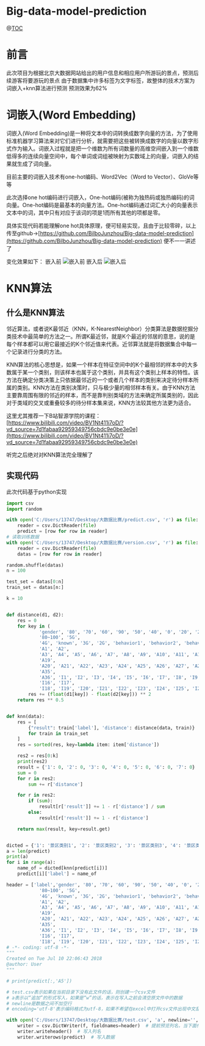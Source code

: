 # Big-data-model-prediction

@[TOC](大数据模型预测实践（knn算法+词嵌入）)
# 前言
此次项目为根据北京大数据网站给出的用户信息和相应用户所游玩的景点，预测后续游客将要游玩的景点
由于数据集中许多标签为文字标签，故整体的技术方案为词嵌入+knn算法进行预测
预测效果为62%
# 词嵌入(Word Embedding)
词嵌入(Word Embedding)是一种将文本中的词转换成数字向量的方法，为了使用标准机器学习算法来对它们进行分析，就需要把这些被转换成数字的向量以数字形式作为输入。词嵌入过程就是把一个维数为所有词数量的高维空间嵌入到一个维数低得多的连续向量空间中，每个单词或词组被映射为实数域上的向量，词嵌入的结果就生成了词向量。
 
 目前主要的词嵌入技术有one-hot编码、Word2Vec（Word to Vector）、GloVe等等
 
 此次选择one hot编码进行词嵌入，One-hot编码(被称为独热码或独热编码)的词向量。One-hot编码是最基本的向量方法。One-hot编码通过词汇大小的向量表示文本中的词，其中只有对应于该词的项是1而所有其他的项都是零。
 
 具体实现代码若能理解one hot具体原理，便可轻易实现，且由于比较零碎，以上传至github->[https://github.com/BilboJunzhou/Big-data-model-prediction](https://github.com/BilboJunzhou/Big-data-model-prediction)
 便不一一讲述了
 
 变化效果如下：
 嵌入前
![嵌入前](https://img-blog.csdnimg.cn/d30a1f05ffe94fbeafc6dbfbc52f0f1b.png)
嵌入后
![嵌入后](https://img-blog.csdnimg.cn/4ffc17855f294c0fbc4f589a613affae.png)

  
# KNN算法
## 什么是KNN算法
邻近算法，或者说K最邻近（KNN，K-NearestNeighbor）分类算法是数据挖掘分类技术中最简单的方法之一。所谓K最近邻，就是K个最近的邻居的意思，说的是每个样本都可以用它最接近的K个邻近值来代表。近邻算法就是将数据集合中每一个记录进行分类的方法。

KNN算法的核心思想是，如果一个样本在特征空间中的K个最相邻的样本中的大多数属于某一个类别，则该样本也属于这个类别，并具有这个类别上样本的特性。该方法在确定分类决策上只依据最邻近的一个或者几个样本的类别来决定待分样本所属的类别。KNN方法在类别决策时，只与极少量的相邻样本有关。由于KNN方法主要靠周围有限的邻近的样本，而不是靠判别类域的方法来确定所属类别的，因此对于类域的交叉或重叠较多的待分样本集来说，KNN方法较其他方法更为适合。

这里尤其推荐一下B站智源学院的课程：[https://www.bilibili.com/video/BV1Nt411i7oD/?vd_source=7d1fabaa92959349756cbdc9e0be3e0e](https://www.bilibili.com/video/BV1Nt411i7oD/?vd_source=7d1fabaa92959349756cbdc9e0be3e0e)

听完之后绝对对KNN算法完全理解了

## 实现代码
此次代码基于python实现
```python
import csv
import random

with open('C:/Users/13747/Desktop/大数据比赛/predict.csv', 'r') as file:
    reader = csv.DictReader(file)
    predict = [row for row in reader]
# 读取训练数据
with open('C:/Users/13747/Desktop/大数据比赛/version.csv', 'r') as file:
    reader = csv.DictReader(file)
    datas = [row for row in reader]

random.shuffle(datas)
n = 100

test_set = datas[0:n]
train_set = datas[n:]

k = 10


def distance(d1, d2):
    res = 0
    for key in (
            'gender', '80', '70', '60', '90', '50', '40', '0', '20', '21~40', '41~60', '61~80', '1~20',
            '80~100', '5G',
            '4G', 'known', '3G', '2G', 'behavior1', 'behavior2', 'behavior31', 'behavior32', 'behavior33', 'empty',
            'A1', 'A2',
            'A3', 'A4', 'A5', 'A6', 'A7', 'A8', 'A9', 'A10', 'A11', 'A12', 'A13', 'A14', 'A15', 'A16', 'A17', 'A18',
            'A19',
            'A20', 'A21', 'A22', 'A23', 'A24', 'A25', 'A26', 'A27', 'A28', 'A29', 'A30', 'A31', 'A32', 'A33', 'A34',
            'A35',
            'A36', 'I1', 'I2', 'I3', 'I4', 'I5', 'I6', 'I7', 'I8', 'I9', 'I10', 'I11', 'I12', 'I13', 'I14', 'I15',
            'I16', 'I17',
            'I18', 'I19', 'I20', 'I21', 'I22', 'I23', 'I24', 'I25', 'I26', 'I27', 'I28', 'I29', 'I30', 'I31', 'I32'):
        res += (float(d1[key]) - float(d2[key])) ** 2
    return res ** 0.5


def knn(data):
    res = [
        {"result": train['label'], 'distance': distance(data, train)}
        for train in train_set
    ]
    res = sorted(res, key=lambda item: item['distance'])

    res2 = res[0:k]
    print(res2)
    result = {'1': 0, '2': 0, '3': 0, '4': 0, '5': 0, '6': 0, '7': 0}
    sum = 0
    for r in res2:
        sum += r['distance']

    for r in res2:
        if (sum):
            result[r['result']] += 1 - r['distance'] / sum
        else:
            result[r['result']] += 1 - r['distance']

    return max(result, key=result.get)


dicted = {'1': '景区类别1', '2': '景区类别2', '3': '景区类别3', '4': '景区类别4', '5': '景区类别5', '6': '景区类别6', '7': '景区类别7'}
a = len(predict)
print(a)
for i in range(a):
    name_of = dicted[knn(predict[i])]
    predict[i]['label'] = name_of

header = ['label','gender', '80', '70', '60', '90', '50', '40', '0', '20', '21~40', '41~60', '61~80', '1~20',
            '80~100', '5G',
            '4G', 'known', '3G', '2G', 'behavior1', 'behavior2', 'behavior31', 'behavior32', 'behavior33', 'empty',
            'A1', 'A2',
            'A3', 'A4', 'A5', 'A6', 'A7', 'A8', 'A9', 'A10', 'A11', 'A12', 'A13', 'A14', 'A15', 'A16', 'A17', 'A18',
            'A19',
            'A20', 'A21', 'A22', 'A23', 'A24', 'A25', 'A26', 'A27', 'A28', 'A29', 'A30', 'A31', 'A32', 'A33', 'A34',
            'A35',
            'A36', 'I1', 'I2', 'I3', 'I4', 'I5', 'I6', 'I7', 'I8', 'I9', 'I10', 'I11', 'I12', 'I13', 'I14', 'I15',
            'I16', 'I17',
            'I18', 'I19', 'I20', 'I21', 'I22', 'I23', 'I24', 'I25', 'I26', 'I27', 'I28', 'I29', 'I30', 'I31', 'I32']  # 数据列名
# -*- coding: utf-8 -*-
"""
Created on Tue Jul 10 22:06:43 2018
@author: User
"""

# print(predict[:,'A5'])

# test.csv表示如果在当前目录下没有此文件的话，则创建一个csv文件
# a表示以“追加”的形式写入，如果是“w”的话，表示在写入之前会清空原文件中的数据
# newline是数据之间不加空行
# encoding='utf-8'表示编码格式为utf-8，如果不希望在excel中打开csv文件出现中文乱码的话，将其去掉不写也行。

with open('C:/Users/13747/Desktop/大数据比赛/test.csv', 'a', newline='', encoding='utf-8') as f:
    writer = csv.DictWriter(f, fieldnames=header)  # 提前预览列名，当下面代码写入数据时，会将其一一对应。
    writer.writeheader()  # 写入列名
    writer.writerows(predict)  # 写入数据

```
